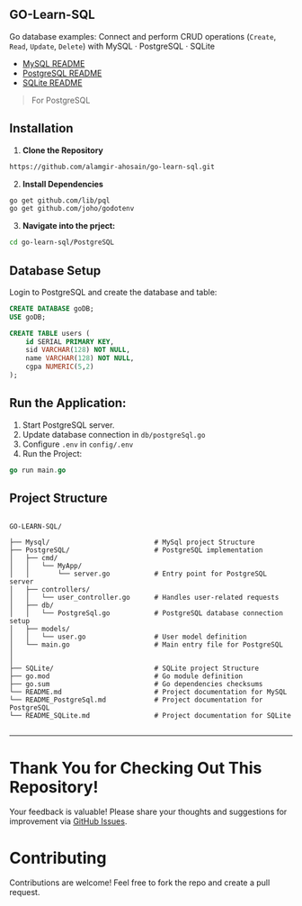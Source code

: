 ## GO-Learn-SQL
Go database examples: Connect and perform CRUD operations (`Create`, `Read`, `Update`, `Delete`) with MySQL · PostgreSQL · SQLite
<br>

* [MySQL README](README.md)
* [PostgreSQL README](README_PostgreSql.md)
* [SQLite README](README_SQLite.md)
  <br>
>For PostgreSQL
## Installation
1. **Clone the Repository**
 ```bash
https://github.com/alamgir-ahosain/go-learn-sql.git
```
2. **Install Dependencies**<br>
 ```bash
go get github.com/lib/pql
go get github.com/joho/godotenv
```
3. **Navigate into the prject:**
```bash
cd go-learn-sql/PostgreSQL
```

##  Database Setup
Login to PostgreSQL and create the database and table:
```sql
CREATE DATABASE goDB;
USE goDB;

CREATE TABLE users (
    id SERIAL PRIMARY KEY,         
    sid VARCHAR(128) NOT NULL,
    name VARCHAR(128) NOT NULL,
    cgpa NUMERIC(5,2)             
);
```
## Run the Application:
1. Start PostgreSQL server.  
2. Update database connection in `db/postgreSql.go`
3. Configure `.env` in `config/.env`
4. Run the Project:
```go
go run main.go
```
   
##  Project Structure
```plaintext

GO-LEARN-SQL/

├── Mysql/                          # MySql project Structure
├── PostgreSQL/                     # PostgreSQL implementation
│   ├── cmd/
│   │   └── MyApp/
│   │       └── server.go           # Entry point for PostgreSQL server
│   ├── controllers/
│   │   └── user_controller.go      # Handles user-related requests
│   ├── db/
│   │   └── PostgreSql.go           # PostgreSQL database connection setup
│   ├── models/
│   │   └── user.go                 # User model definition
│   └── main.go                     # Main entry file for PostgreSQL
│
│
├── SQLite/                         # SQLite project Structure
├── go.mod                          # Go module definition
├── go.sum                          # Go dependencies checksums
└── README.md                       # Project documentation for MySQL
└── README_PostgreSql.md            # Project documentation for PostgreSQL
└── README_SQLite.md                # Project documentation for SQLite


```
---
# Thank You for Checking Out This Repository!
Your feedback is valuable! Please share your thoughts and suggestions for improvement via [GitHub Issues](https://github.com/alamgir-ahosain/go-learn-sql/issues).

# Contributing  
Contributions are welcome! Feel free to fork the repo and create a pull request.
